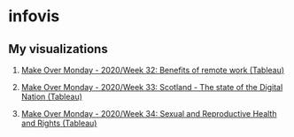 # infovis

## My visualizations

1. [Make Over Monday - 2020/Week 32: Benefits of remote work (Tableau)](https://JuanPabloLoCoco.github.io/infovis/momw32.html)

2. [Make Over Monday - 2020/Week 33: Scotland - The state of the Digital Nation (Tableau)](https://JuanPabloLoCoco.github.io/infovis/momw33.html)

3. [Make Over Monday - 2020/Week 34: Sexual and Reproductive Health and Rights (Tableau)](https://JuanPabloLoCoco.github.io/infovis/momw34.html)
